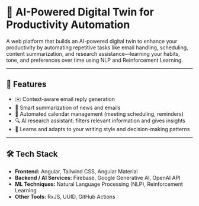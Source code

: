 # 🤖 AI-Powered Digital Twin for Productivity Automation

A web platform that builds an AI-powered digital twin to enhance your productivity by automating repetitive tasks like email handling, scheduling, content summarization, and research assistance—learning your habits, tone, and preferences over time using NLP and Reinforcement Learning.

---

## 🚀 Features

- ✉️ Context-aware email reply generation
- 📰 Smart summarization of news and emails
- 📅 Automated calendar management (meeting scheduling, reminders)
- 🔍 AI research assistant: filters relevant information and gives insights
- 🧠 Learns and adapts to your writing style and decision-making patterns

---

## 🛠️ Tech Stack

- **Frontend:** Angular, Tailwind CSS, Angular Material
- **Backend / AI Services:** Firebase, Google Generative AI, OpenAI API
- **ML Techniques:** Natural Language Processing (NLP), Reinforcement Learning
- **Other Tools:** RxJS, UUID, GitHub Actions
